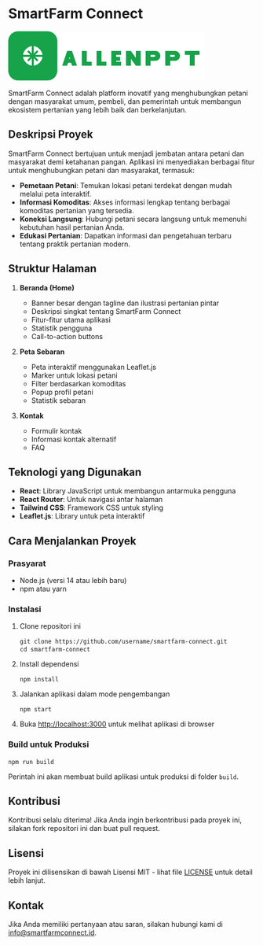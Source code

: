 # SmartFarm Connect

![SmartFarm Connect Logo](./src/assets/images/logo.svg)

SmartFarm Connect adalah platform inovatif yang menghubungkan petani dengan masyarakat umum, pembeli, dan pemerintah untuk membangun ekosistem pertanian yang lebih baik dan berkelanjutan.

## Deskripsi Proyek

SmartFarm Connect bertujuan untuk menjadi jembatan antara petani dan masyarakat demi ketahanan pangan. Aplikasi ini menyediakan berbagai fitur untuk menghubungkan petani dan masyarakat, termasuk:

- **Pemetaan Petani**: Temukan lokasi petani terdekat dengan mudah melalui peta interaktif.
- **Informasi Komoditas**: Akses informasi lengkap tentang berbagai komoditas pertanian yang tersedia.
- **Koneksi Langsung**: Hubungi petani secara langsung untuk memenuhi kebutuhan hasil pertanian Anda.
- **Edukasi Pertanian**: Dapatkan informasi dan pengetahuan terbaru tentang praktik pertanian modern.

## Struktur Halaman

1. **Beranda (Home)**
   - Banner besar dengan tagline dan ilustrasi pertanian pintar
   - Deskripsi singkat tentang SmartFarm Connect
   - Fitur-fitur utama aplikasi
   - Statistik pengguna
   - Call-to-action buttons

2. **Peta Sebaran**
   - Peta interaktif menggunakan Leaflet.js
   - Marker untuk lokasi petani
   - Filter berdasarkan komoditas
   - Popup profil petani
   - Statistik sebaran

3. **Kontak**
   - Formulir kontak
   - Informasi kontak alternatif
   - FAQ

## Teknologi yang Digunakan

- **React**: Library JavaScript untuk membangun antarmuka pengguna
- **React Router**: Untuk navigasi antar halaman
- **Tailwind CSS**: Framework CSS untuk styling
- **Leaflet.js**: Library untuk peta interaktif

## Cara Menjalankan Proyek

### Prasyarat

- Node.js (versi 14 atau lebih baru)
- npm atau yarn

### Instalasi

1. Clone repositori ini
   ```
   git clone https://github.com/username/smartfarm-connect.git
   cd smartfarm-connect
   ```

2. Install dependensi
   ```
   npm install
   ```

3. Jalankan aplikasi dalam mode pengembangan
   ```
   npm start
   ```

4. Buka [http://localhost:3000](http://localhost:3000) untuk melihat aplikasi di browser

### Build untuk Produksi

```
npm run build
```

Perintah ini akan membuat build aplikasi untuk produksi di folder `build`.

## Kontribusi

Kontribusi selalu diterima! Jika Anda ingin berkontribusi pada proyek ini, silakan fork repositori ini dan buat pull request.

## Lisensi

Proyek ini dilisensikan di bawah Lisensi MIT - lihat file [LICENSE](LICENSE) untuk detail lebih lanjut.

## Kontak

Jika Anda memiliki pertanyaan atau saran, silakan hubungi kami di info@smartfarmconnect.id.
